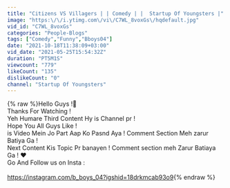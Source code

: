 ```yaml
---
title: "Citizens VS Villagers | | Comedy | |  Startup Of Youngsters |"
image: "https:\/\/i.ytimg.com\/vi\/C7WL_8voxGs\/hqdefault.jpg"
vid_id: "C7WL_8voxGs"
categories: "People-Blogs"
tags: ["Comedy","Funny","Bboys04"]
date: "2021-10-18T11:38:09+03:00"
vid_date: "2021-05-25T15:54:32Z"
duration: "PT5M1S"
viewcount: "779"
likeCount: "135"
dislikeCount: "0"
channel: "Startup Of Youngsters"
---
```

{% raw %}Hello Guys !💝<br />Thanks For Watching ! <br />Yeh Humare Third Content Hy is Channel pr ! <br />Hope You All Guys Like !<br />is Video Mein Jo Part Aap Ko Pasnd Aya ! Comment Section Meh zarur Batiya Ga !<br />Next Content Kis Topic Pr banayen ! Comment section meh Zarur Batiaya Ga ! ♥️<br />Go And Follow us on Insta :<br /><br /><a rel="nofollow" target="blank" href="https://instagram.com/b_boys_04?igshid=18drkmcab93o9">https://instagram.com/b_boys_04?igshid=18drkmcab93o9</a>{% endraw %}
